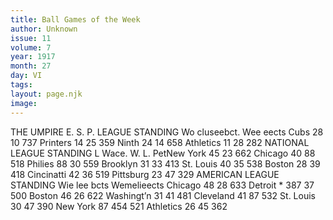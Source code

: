 ```yaml
---
title: Ball Games of the Week
author: Unknown
issue: 11
volume: 7
year: 1917
month: 27
day: VI
tags:
layout: page.njk
image:
---
```

THE UMPIRE E. S. P. LEAGUE STANDING Wo cluseebct. Wee eects Cubs 28 10 737 Printers 14 25 359 Ninth 24 14 658 Athletics 11 28 282 NATIONAL LEAGUE STANDING L Wace. W. L. PetNew York 45 23 662 Chicago 40 88 518 Philies 88 30 559 Brooklyn 31 33 413 St. Louis 40 35 538 Boston 28 39 418 Cincinatti 42 36 519 Pittsburg 23 47 329 AMERICAN LEAGUE STANDING Wie lee bcts Wemelieects Chicago 48 28 633 Detroit * 387 37 500 Boston 46 26 622 Washingt’n 31 41 481 Cleveland 41 87 532 St. Louis 30 47 390 New York 87 454 521 Athletics 26 45 362 


